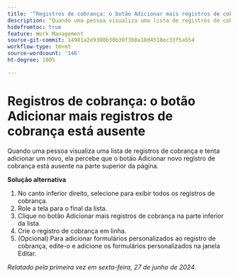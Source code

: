 ```yaml
---
title: '“Registros de cobrança: o botão Adicionar mais registros de cobrança está ausente”'
description: “Quando uma pessoa visualiza uma lista de registros de cobrança e tenta adicionar um novo, ela percebe que o botão Adicionar novo registro de cobrança está ausente na parte superior da página.”
hidefromtoc: true
feature: Work Management
source-git-commit: 14981a2e9300b30b30f3b8a18d4518ec33f5a554
workflow-type: tm+mt
source-wordcount: '146'
ht-degree: 100%

---
```



# Registros de cobrança: o botão Adicionar mais registros de cobrança está ausente

Quando uma pessoa visualiza uma lista de registros de cobrança e tenta adicionar um novo, ela percebe que o botão Adicionar novo registro de cobrança está ausente na parte superior da página.

**Solução alternativa**

1. No canto inferior direito, selecione para exibir todos os registros de cobrança.
1. Role a tela para o final da lista.
1. Clique no botão Adicionar mais registros de cobrança na parte inferior da lista.
1. Crie o registro de cobrança em linha.
1. (Opcional) Para adicionar formulários personalizados ao registro de cobrança, edite-o e adicione os formulários personalizados na janela Editar.

_Relatado pela primeira vez em sexta-feira, 27 de junho de 2024._
